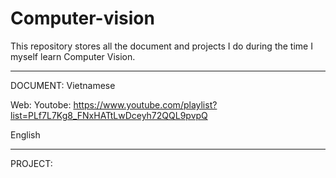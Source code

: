 # Computer-vision

This repository stores all the document and projects I do during the time I myself learn Computer Vision.

-----------------------------------------------------------------------------------------------------------
DOCUMENT: 
Vietnamese

Web: 
Youtobe: https://www.youtube.com/playlist?list=PLf7L7Kg8_FNxHATtLwDceyh72QQL9pvpQ

English

-----------------------------------------------------------------------------------------------------------
PROJECT:
